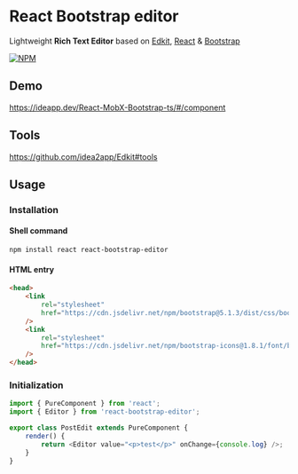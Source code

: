 # React Bootstrap editor

Lightweight **Rich Text Editor** based on [Edkit][1], [React][2] & [Bootstrap][3]

[![NPM](https://nodei.co/npm/react-bootstrap-editor.png?downloads=true&downloadRank=true&stars=true)][4]

## Demo

https://ideapp.dev/React-MobX-Bootstrap-ts/#/component

## Tools

https://github.com/idea2app/Edkit#tools

## Usage

### Installation

#### Shell command

```shell
npm install react react-bootstrap-editor
```

#### HTML entry

```html
<head>
    <link
        rel="stylesheet"
        href="https://cdn.jsdelivr.net/npm/bootstrap@5.1.3/dist/css/bootstrap.min.css"
    />
    <link
        rel="stylesheet"
        href="https://cdn.jsdelivr.net/npm/bootstrap-icons@1.8.1/font/bootstrap-icons.css"
    />
</head>
```

### Initialization

```javascript
import { PureComponent } from 'react';
import { Editor } from 'react-bootstrap-editor';

export class PostEdit extends PureComponent {
    render() {
        return <Editor value="<p>test</p>" onChange={console.log} />;
    }
}
```

[1]: https://github.com/idea2app/Edkit/
[2]: https://reactjs.org/
[3]: https://getbootstrap.com/
[4]: https://nodei.co/npm/react-bootstrap-editor/
